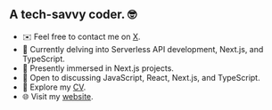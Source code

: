 ## A tech-savvy coder. 🤓

- ✉️ Feel free to contact me on [X](https://x.com/saadfarhan347).
- 🧠 Currently delving into Serverless API development, Next.js, and TypeScript.
- 🔭 Presently immersed in Next.js projects.
- 💬 Open to discussing JavaScript, React, Next.js, and TypeScript.
- 💼 Explore my [CV](https://www.canva.com/design/DAFb3337tIA/nh3rOWE5EiM7U2QB5yQK5A/edit).
- 🌐 Visit my [website](https://saadfarhan.vercel.app).

